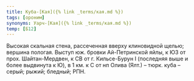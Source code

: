 ```yaml
---
title: Куба-[Кая]({% link _terms/кая.md %})
tags: [ороним]
synonyms: Уарч-[Кая]({% link _terms/кая.md %})
temp: [Б12]
---
```


Высокая скальная стена, рассеченная вверху клиновидной щелью; вершина пологая.
Выступ юж. бровки Ай-Петринской яйлы, к ЮЗ от прох. Шайтан-Мердвен, к СВ от г.
Кильсе-Бурун I (последняя выше и более выдвинута к Ю), в 1 км. к С от нп Олива
(Ялт.) – тюрк. куба – серый; рыжий; бледный; РПН.
